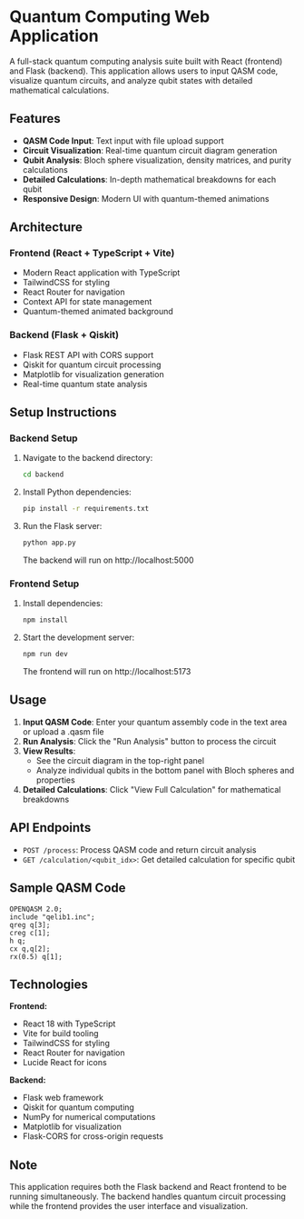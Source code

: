 # Quantum Computing Web Application

A full-stack quantum computing analysis suite built with React (frontend) and Flask (backend). This application allows users to input QASM code, visualize quantum circuits, and analyze qubit states with detailed mathematical calculations.

## Features

- **QASM Code Input**: Text input with file upload support
- **Circuit Visualization**: Real-time quantum circuit diagram generation
- **Qubit Analysis**: Bloch sphere visualization, density matrices, and purity calculations
- **Detailed Calculations**: In-depth mathematical breakdowns for each qubit
- **Responsive Design**: Modern UI with quantum-themed animations

## Architecture

### Frontend (React + TypeScript + Vite)
- Modern React application with TypeScript
- TailwindCSS for styling
- React Router for navigation
- Context API for state management
- Quantum-themed animated background

### Backend (Flask + Qiskit)
- Flask REST API with CORS support
- Qiskit for quantum circuit processing
- Matplotlib for visualization generation
- Real-time quantum state analysis

## Setup Instructions

### Backend Setup
1. Navigate to the backend directory:
   ```bash
   cd backend
   ```

2. Install Python dependencies:
   ```bash
   pip install -r requirements.txt
   ```

3. Run the Flask server:
   ```bash
   python app.py
   ```
   The backend will run on http://localhost:5000

### Frontend Setup
1. Install dependencies:
   ```bash
   npm install
   ```

2. Start the development server:
   ```bash
   npm run dev
   ```
   The frontend will run on http://localhost:5173

## Usage

1. **Input QASM Code**: Enter your quantum assembly code in the text area or upload a .qasm file
2. **Run Analysis**: Click the "Run Analysis" button to process the circuit
3. **View Results**: 
   - See the circuit diagram in the top-right panel
   - Analyze individual qubits in the bottom panel with Bloch spheres and properties
4. **Detailed Calculations**: Click "View Full Calculation" for mathematical breakdowns

## API Endpoints

- `POST /process`: Process QASM code and return circuit analysis
- `GET /calculation/<qubit_idx>`: Get detailed calculation for specific qubit

## Sample QASM Code

```qasm
OPENQASM 2.0;
include "qelib1.inc";
qreg q[3];
creg c[1];
h q;
cx q,q[2];
rx(0.5) q[1];
```

## Technologies

**Frontend:**
- React 18 with TypeScript
- Vite for build tooling
- TailwindCSS for styling
- React Router for navigation
- Lucide React for icons

**Backend:**
- Flask web framework
- Qiskit for quantum computing
- NumPy for numerical computations
- Matplotlib for visualization
- Flask-CORS for cross-origin requests

## Note

This application requires both the Flask backend and React frontend to be running simultaneously. The backend handles quantum circuit processing while the frontend provides the user interface and visualization.